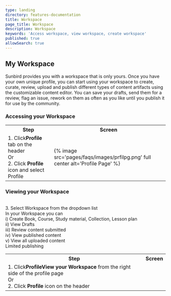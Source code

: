 ```yaml
---
type: landing
directory: features-documentation
title: Workspace
page_title: Workspace
description: Workspace
keywords: 'Access workspace, view workspace, create workspace'
published: true
allowSearch: true
---
```

## My Workspace

Sunbird provides you with a workspace that is only yours. Once you have your own unique profile, you can start using your workspace to create, curate, review, upload and publish different types of  content artifacts using the customizable content editor. You can save your drafts, send them for a review, flag an issue, rework on them as often as you like until you publish it for use by the community.

### Accessing your Workspace

<table>
  <tr>
    <th>Step</th>
    <th>Screen</th>
  </tr>
  <tr>
    <td>1. Click<strong>Profile</strong> tab on the header<br>Or<br>2. Click <strong>Profile</strong> icon and select Profile</td>
    <td>{% image src='pages/faqs/images/prfilpg.png' full center alt='Profile Page' %}</td>
  </tr>
  </table>

### Viewing your Workspace

<table>
  <tr>
    <th>Step</th>
    <th>Screen</th>
  </tr>
  <tr>
    <td>1. Click<strong>ProfileView your Workspace</strong> from the right side of the profile page<br>Or<br>2. Click <strong>Profile</strong> icon on the header</td><br>3. Select Workspace from the dropdown list<br> In your Workspace you can<br> i) Create Book, Course, Study material, Collection, Lesson plan <br>ii) View Drafts <br> iii) Review content submitted <br> iv) View published content <br> v) View all uploaded content <br> Limited publishing</td>
  </tr>
  </table>
